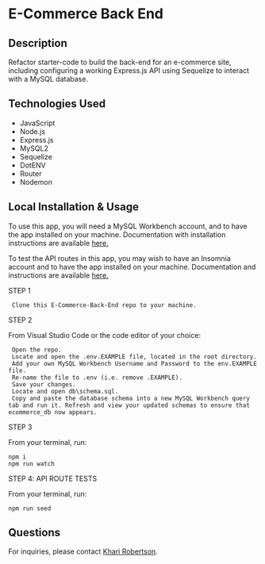 # E-Commerce Back End

## Description 
Refactor starter-code to build the back-end for an e-commerce site, including configuring a working Express.js API using Sequelize to interact with a MySQL database. 


## Technologies Used
- JavaScript
- Node.js
- Express.js
- MySQL2
- Sequelize
- DotENV
- Router
- Nodemon

## Local Installation & Usage

To use this app, you will need a MySQL Workbench account, and to have the app installed on your machine. Documentation with installation instructions are available [here.](https://dev.mysql.com/doc/workbench/en/wb-installing.html) 

To test the API routes in this app, you may wish to have an Insomnia account and to have the app installed on your machine. Documentation and instructions are available [here.](https://support.insomnia.rest/article/156-installation1) 

STEP 1

     Clone this E-Commerce-Back-End repo to your machine.

STEP 2

From Visual Studio Code or the code editor of your choice:

     Open the repo.  
     Locate and open the .env.EXAMPLE file, located in the root directory.
     Add your own MySQL Workbench Username and Password to the env.EXAMPLE file.
     Re-name the file to .env (i.e. remove .EXAMPLE).
     Save your changes.
     Locate and open db\schema.sql.
     Copy and paste the database schema into a new MySQL Workbench query tab and run it. Refresh and view your updated schemas to ensure that ecommerce_db now appears.

STEP 3

From your terminal, run:

    npm i
    npm run watch

STEP 4: API ROUTE TESTS

From your terminal, run:

    npm run seed

## Questions
For inquiries, please contact [Khari Robertson](https://github.com/krober45).
